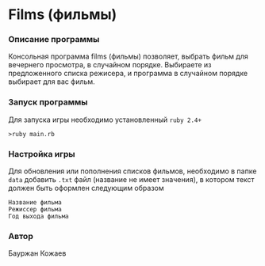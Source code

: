 # Films (фильмы)
### Описание программы
Консольная программа films (фильмы) позволяет, выбрать фильм для вечернего просмотра, в случайном порядке.
Выбираете из предложенного списка режисера, и программа в случайном порядке выбирает для вас фильм.
### Запуск программы
Для запуска игры необходимо установленный `ruby 2.4+`
```
>ruby main.rb
```
### Настройка игры
Для обновления или пополнения списков фильмов, необходимо в папке `data` добавить `.txt` файл (название не имеет значения), в котором
текст должен быть оформлен следующим образом
```
Название фильма
Режиссер фильма
Год выхода фильма
```
### Автор
Бауржан Кожаев
